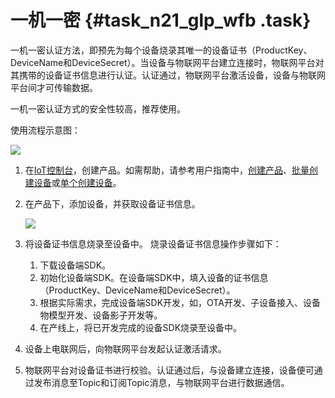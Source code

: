 # 一机一密 {#task_n21_glp_wfb .task}

一机一密认证方法，即预先为每个设备烧录其唯一的设备证书（ProductKey、DeviceName和DeviceSecret）。当设备与物联网平台建立连接时，物联网平台对其携带的设备证书信息进行认证。认证通过，物联网平台激活设备，设备与物联网平台间才可传输数据。

一机一密认证方式的安全性较高，推荐使用。

使用流程示意图：

![](http://static-aliyun-doc.oss-cn-hangzhou.aliyuncs.com/assets/img/14633/156289437432767_zh-CN.png)

1.  在[IoT控制台](http://iot.console.aliyun.com/)，创建产品。如需帮助，请参考用户指南中，[创建产品](../../../../intl.zh-CN/用户指南/产品与设备/创建产品.md#)、[批量创建设备](../../../../intl.zh-CN/用户指南/产品与设备/创建设备/批量创建设备.md#)或[单个创建设备](../../../../intl.zh-CN/用户指南/产品与设备/创建设备/单个创建设备.md#)。
2.  在产品下，添加设备，并获取设备证书信息。 

    ![](http://static-aliyun-doc.oss-cn-hangzhou.aliyuncs.com/assets/img/14633/156289437532775_zh-CN.png)

3.  将设备证书信息烧录至设备中。 烧录设备证书信息操作步骤如下：
    1.  下载设备端SDK。
    2.  初始化设备端SDK。在设备端SDK中，填入设备的证书信息（ProductKey、DeviceName和DeviceSecret）。 
    3.  根据实际需求，完成设备端SDK开发，如，OTA开发、子设备接入、设备物模型开发、设备影子开发等。
    4.  在产线上，将已开发完成的设备SDK烧录至设备中。
4.  设备上电联网后，向物联网平台发起认证激活请求。
5.  物联网平台对设备证书进行校验。认证通过后，与设备建立连接，设备便可通过发布消息至Topic和订阅Topic消息，与物联网平台进行数据通信。

